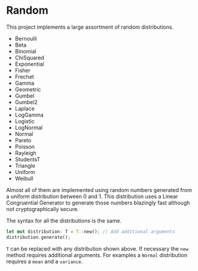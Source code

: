 # Random

This project implements a large assortment of random distributions.

- Bernoulli
- Beta
- Binomial
- ChiSquared
- Exponential
- Fisher
- Frechet
- Gamma
- Geometric
- Gumbel
- Gumbel2
- Laplace
- LogGamma
- Logistic
- LogNormal
- Normal
- Pareto
- Poisson
- Rayleigh
- StudentsT
- Triangle
- Uniform
- Weibull

Almost all of them are implemented using random numbers generated from a uniform distribution between 0 and 1.
This distribution uses a Linear Congruential Generator to generate those numbers blazingly fast although not cryptographically secure.

The syntax for all the distributions is the same.

```rust
let mut distribution: T = T::new(); // Add additional arguments
distribution.generate();
```

`T` can be replaced with any distribution shown above.
If necessary the `new` method requires additional arguments.
For examples a `Normal` distribution requires a `mean` and a `variance`.
 